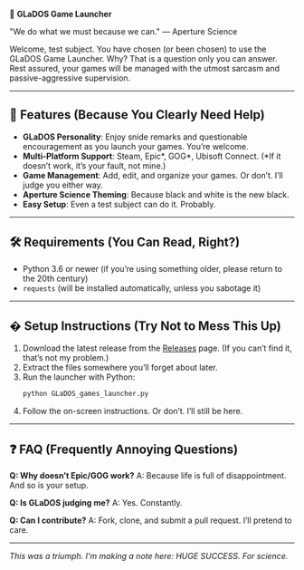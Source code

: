 🤖 **GLaDOS Game Launcher**

"We do what we must because we can." — Aperture Science

Welcome, test subject. You have chosen (or been chosen) to use the GLaDOS Game Launcher. Why? That is a question only you can answer. Rest assured, your games will be managed with the utmost sarcasm and passive-aggressive supervision.

---

## 🧪 Features (Because You Clearly Need Help)

- **GLaDOS Personality**: Enjoy snide remarks and questionable encouragement as you launch your games. You’re welcome.
- **Multi-Platform Support**: Steam, Epic*, GOG*, Ubisoft Connect. (*If it doesn’t work, it’s your fault, not mine.)
- **Game Management**: Add, edit, and organize your games. Or don’t. I’ll judge you either way.
- **Aperture Science Theming**: Because black and white is the new black.
- **Easy Setup**: Even a test subject can do it. Probably.

---

## 🛠️ Requirements (You Can Read, Right?)

- Python 3.6 or newer (if you’re using something older, please return to the 20th century)
- `requests` (will be installed automatically, unless you sabotage it)

---

## � Setup Instructions (Try Not to Mess This Up)

1. Download the latest release from the [Releases](#) page. (If you can’t find it, that’s not my problem.)
2. Extract the files somewhere you’ll forget about later.
3. Run the launcher with Python:
	```sh
	python GLaDOS_games_launcher.py
	```
4. Follow the on-screen instructions. Or don’t. I’ll still be here.

---

## ❓ FAQ (Frequently Annoying Questions)

**Q: Why doesn’t Epic/GOG work?**
A: Because life is full of disappointment. And so is your setup.

**Q: Is GLaDOS judging me?**
A: Yes. Constantly.

**Q: Can I contribute?**
A: Fork, clone, and submit a pull request. I’ll pretend to care.

---

*This was a triumph. I’m making a note here: HUGE SUCCESS. For science.*

